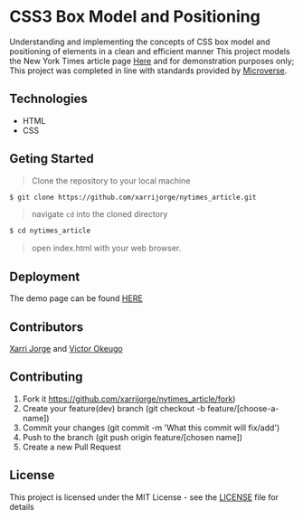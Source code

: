 # CSS3 Box Model and Positioning

Understanding and implementing the concepts of CSS box model and positioning of elements in a clean and efficient manner
This project models the New York Times article page [Here](https://www.nytimes.com/2014/03/18/science/space/detection-of-waves-in-space-buttresses-landmark-theory-of-big-bang.html?_r=0/ "Space Ripples Reveal Big Bang’s Smoking Gun") and for demonstration purposes only;
This project was completed in line with standards provided by [Microverse](https://www.microverse.org/ "The Global School for Remote Software Developers!").

## Technologies

- HTML
- CSS

## Geting Started

> Clone the repository to your local machine

```sh
$ git clone https://github.com/xarrijorge/nytimes_article.git
```

> navigate ```cd``` into the cloned directory

```sh
$ cd nytimes_article
```

> open index.html with your web browser.

## Deployment

The demo page can be found [HERE](https://raw.githack.com/xarrijorge/nytimes_article/dev/index.html/)

## Contributors

[Xarri Jorge](https://github.com/xarrijorge) and [Victor Okeugo](https://github.com/johnsonsirv) 

## Contributing

1. Fork it https://github.com/xarrijorge/nytimes_article/fork)
2. Create your feature(dev) branch (git checkout -b feature/[choose-a-name])
3. Commit your changes (git commit -m 'What this commit will fix/add')
4. Push to the branch (git push origin feature/[chosen name])
5. Create a new Pull Request

## License

This project is licensed under the MIT License - see the [LICENSE](./LICENSE.md) file for details
